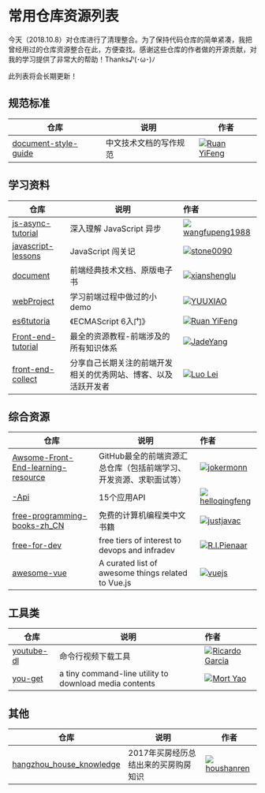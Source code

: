 # 常用仓库资源列表

今天（2018.10.8）对仓库进行了清理整合。为了保持代码仓库的简单紧凑，我把曾经用过的仓库资源整合在此，方便查找。感谢这些仓库的作者做的开源贡献，对我的学习提供了非常大的帮助！Thanks♪(･ω･)ﾉ

此列表将会长期更新！

## 规范标准

| **仓库**                                                     | **说明**               | 作者                                                         |
| ------------------------------------------------------------ | ---------------------- | ------------------------------------------------------------ |
| [document-style-guide](https://github.com/ruanyf/document-style-guide) | 中文技术文档的写作规范 | ![](https://avatars3.githubusercontent.com/u/905434?s=40&v=4)[Ruan YiFeng](https://github.com/ruanyf) |


## 学习资料

| 仓库                                                         | 说明                                                         | 作者                                                         |
| ------------------------------------------------------------ | ------------------------------------------------------------ | :----------------------------------------------------------- |
| [js-async-tutorial](https://github.com/wangfupeng1988/js-async-tutorial) | 深入理解 JavaScript 异步                                     | ![](https://avatars0.githubusercontent.com/u/9583120?s=40&v=4)[wangfupeng1988](https://github.com/wangfupeng1988) |
| [javascript-lessons](https://github.com/stone0090/javascript-lessons) | JavaScript 闯关记                                            | ![](https://avatars2.githubusercontent.com/u/1546345?s=40&v=4)[stone0090](https://github.com/stone0090) |
| [document](https://github.com/xianshenglu/document)          | 前端经典技术文档、原版电子书                                 | ![](https://avatars3.githubusercontent.com/u/23273077?s=40&v=4)[xianshenglu](https://github.com/xianshenglu) |
| [webProject](https://github.com/YUUXIAO/webProject)          | 学习前端过程中做过的小demo                                   | ![](https://avatars1.githubusercontent.com/u/23305135?s=40&v=4)[YUUXIAO](https://github.com/YUUXIAO) |
| [es6tutoria](https://github.com/ruanyf/es6tutorial)          | 《ECMAScript 6入门》                                         | ![](https://avatars3.githubusercontent.com/u/905434?s=40&v=4)[Ruan YiFeng](https://github.com/ruanyf) |
| [Front-end-tutorial](https://github.com/nicejade/Front-end-tutorial) | 最全的资源教程-前端涉及的所有知识体系                        | ![](https://avatars3.githubusercontent.com/u/15773463?s=40&v=4)[JadeYang](https://github.com/nicejade) |
| [front-end-collect](https://github.com/foru17/front-end-collect) | 分享自己长期关注的前端开发相关的优秀网站、博客、以及活跃开发者 | ![](https://avatars3.githubusercontent.com/u/1920586?s=40&v=4)[Luo Lei](https://github.com/foru17) |


## 综合资源

| 仓库                                                         | 说明                                                         | 作者                                                         |
| ------------------------------------------------------------ | ------------------------------------------------------------ | :----------------------------------------------------------- |
| [Awsome-Front-End-learning-resource](https://github.com/helloqingfeng/Awsome-Front-End-learning-resource) | GitHub最全的前端资源汇总仓库（包括前端学习、开发资源、求职面试等） | ![](https://avatars2.githubusercontent.com/u/16160722?s=40&v=4)[jokermonn](https://github.com/jokermonn) |
| [-Api](https://github.com/jokermonn/-Api)                    | 15个应用API                                                  | ![](https://avatars0.githubusercontent.com/u/9712785?s=40&v=4)[helloqingfeng](https://github.com/helloqingfeng) |
| [free-programming-books-zh_CN](https://github.com/justjavac/free-programming-books-zh_CN) | 免费的计算机编程类中文书籍                                   | ![](https://avatars0.githubusercontent.com/u/359395?s=40&v=4)[justjavac](https://github.com/justjavac) |
| [free-for-dev](https://github.com/ripienaar/free-for-dev)    | free tiers of interest to devops and infradev                | ![](https://avatars1.githubusercontent.com/u/82342?s=40&v=4)[R.I.Pienaar](https://github.com/ripienaar) |
| [awesome-vue](https://github.com/vuejs/awesome-vue)          | A curated list of awesome things related to Vue.js           | ![](https://avatars3.githubusercontent.com/u/6128107?s=40&v=4)[vuejs](https://github.com/vuejs) |


## 工具类

| 仓库                                            | 说明                                                   | 作者                                                         |
| ----------------------------------------------- | ------------------------------------------------------ | :----------------------------------------------------------- |
| [youtube-dl](https://github.com/rg3/youtube-dl) | 命令行视频下载工具                                     | ![](https://avatars0.githubusercontent.com/u/53487?s=40&v=4)[Ricardo Garcia](https://github.com/rg3) |
| [you-get](https://github.com/soimort/you-get)   | a tiny command-line utility to download media contents | ![](https://avatars1.githubusercontent.com/u/342945?s=40&v=4)[Mort Yao](https://github.com/soimort) |


## 其他

| 仓库                                                         | 说明                                 | 作者                                                         |
| ------------------------------------------------------------ | ------------------------------------ | ------------------------------------------------------------ |
| [hangzhou_house_knowledge](https://github.com/houshanren/hangzhou_house_knowledge) | 2017年买房经历总结出来的买房购房知识 | ![](https://avatars2.githubusercontent.com/u/6621875?s=40&v=4)[houshanren](https://github.com/houshanren) |


